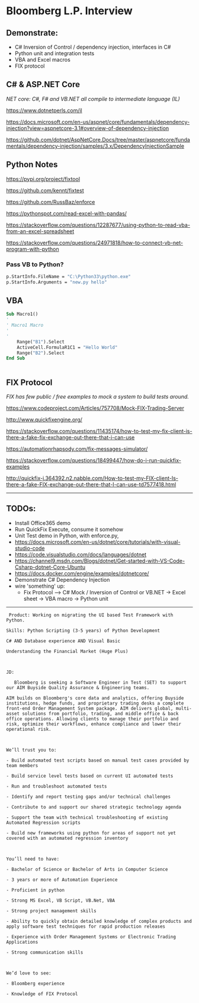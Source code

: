 # Bloomberg L.P. Interview

## Demonstrate:

- C# Inversion of Control  / dependency injection, interfaces in C# 
- Python unit and integration tests 
- VBA and Excel macros
- FIX protocol 

## C# & ASP.NET Core

*NET core: C#, F# and VB.NET all compile to intermediate language (IL)*

https://www.dotnetperls.com/il

https://docs.microsoft.com/en-us/aspnet/core/fundamentals/dependency-injection?view=aspnetcore-3.1#overview-of-dependency-injection

https://github.com/dotnet/AspNetCore.Docs/tree/master/aspnetcore/fundamentals/dependency-injection/samples/3.x/DependencyInjectionSample

## Python Notes

https://pypi.org/project/fixtool

https://github.com/kennt/fixtest

https://github.com/RussBaz/enforce

https://pythonspot.com/read-excel-with-pandas/

https://stackoverflow.com/questions/12287677/using-python-to-read-vba-from-an-excel-spreadsheet

https://stackoverflow.com/questions/24971818/how-to-connect-vb-net-program-with-python

### Pass VB to Python?

```vb
p.StartInfo.FileName = "C:\Python33\python.exe"
p.StartInfo.Arguments = "new.py hello"
```



## VBA

```vb
Sub Macro1()
'
' Macro1 Macro
'
'
    Range("B1").Select
    ActiveCell.FormulaR1C1 = "Hello World"
    Range("B2").Select
End Sub
 
```



## FIX Protocol 

*FIX has few public / free examples to mock a system to build tests around.*   

https://www.codeproject.com/Articles/757708/Mock-FIX-Trading-Server

http://www.quickfixengine.org/

https://stackoverflow.com/questions/11435174/how-to-test-my-fix-client-is-there-a-fake-fix-exchange-out-there-that-i-can-use

https://automationrhapsody.com/fix-messages-simulator/

https://stackoverflow.com/questions/18499447/how-do-i-run-quickfix-examples

http://quickfix-j.364392.n2.nabble.com/How-to-test-my-FIX-client-Is-there-a-fake-FIX-exchange-out-there-that-I-can-use-td7577418.html

---

## TODOs: 

- Install Office365 demo 
- Run QuickFix Execute, consume it somehow 
- Unit Test demo in Python, with enforce.py,
- https://docs.microsoft.com/en-us/dotnet/core/tutorials/with-visual-studio-code
- https://code.visualstudio.com/docs/languages/dotnet
- https://channel9.msdn.com/Blogs/dotnet/Get-started-with-VS-Code-Csharp-dotnet-Core-Ubuntu
- https://docs.docker.com/engine/examples/dotnetcore/
- Demonstrate C# Dependency Injection
- wire 'something' up: 
  - Fix Protocol --> C# Mock / Inversion of Control  or VB.NET -> Excel sheet -> VBA macro -> Python unit   



---

```
 Product: Working on migrating the UI based Test Framework with Python. 

Skills: Python Scripting (3-5 years) of Python Development

C# AND Database experience AND Visual Basic

Understanding the Financial Market (Huge Plus)

 

JD: 

   Bloomberg is seeking a Software Engineer in Test (SET) to support our AIM Buyside Quality Assurance & Engineering teams.

AIM builds on Bloomberg's core data and analytics, offering Buyside institutions, hedge funds, and proprietary trading desks a complete front-end Order Management System package. AIM delivers global, multi-asset solutions from portfolio, trading, and middle office & back office operations. Allowing clients to manage their portfolio and risk, optimize their workflows, enhance compliance and lower their operational risk.

 

We’ll trust you to:

- Build automated test scripts based on manual test cases provided by team members

- Build service level tests based on current UI automated tests

- Run and troubleshoot automated tests

- Identify and report testing gaps and/or technical challenges

- Contribute to and support our shared strategic technology agenda

- Support the team with technical troubleshooting of existing Automated Regression scripts

- Build new frameworks using python for areas of support not yet covered with an automated regression inventory

 

You’ll need to have:

- Bachelor of Science or Bachelor of Arts in Computer Science

- 3 years or more of Automation Experience

- Proficient in python

- Strong MS Excel, VB Script, VB.Net, VBA

- Strong project management skills

- Ability to quickly obtain detailed knowledge of complex products and apply software test techniques for rapid production releases

- Experience with Order Management Systems or Electronic Trading Applications

- Strong communication skills

 

We’d love to see:

- Bloomberg experience

- Knowledge of FIX Protocol
```

